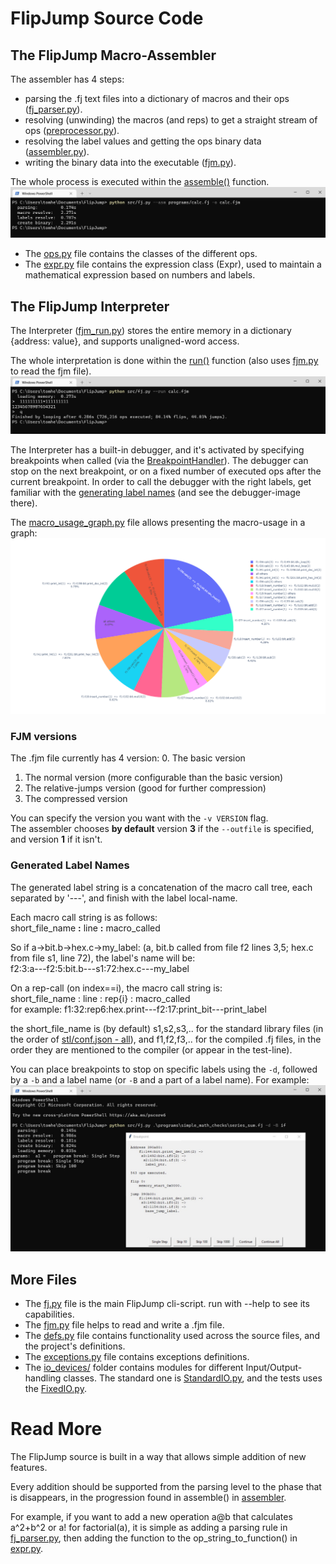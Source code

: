 # FlipJump Source Code

## The FlipJump Macro-Assembler

The assembler has 4 steps:
- parsing the .fj text files into a dictionary of macros and their ops ([fj_parser.py](fj_parser.py)).
- resolving (unwinding) the macros (and reps) to get a straight stream of ops ([preprocessor.py](preprocessor.py)).
- resolving the label values and getting the ops binary data ([assembler.py](assembler.py)). 
- writing the binary data into the executable ([fjm.py](fjm.py)).

The whole process is executed within the [assemble()](assembler.py) function.
![Assembly of calc.fj](../res/calc__asm.jpg)

- The [ops.py](ops.py) file contains the classes of the different ops.
- The [expr.py](expr.py) file contains the expression class (Expr), used to maintain a mathematical expression based on numbers and labels.

## The FlipJump Interpreter

The Interpreter ([fjm_run.py](fjm_run.py)) stores the entire memory in a dictionary {address: value}, and supports unaligned-word access. 

The whole interpretation is done within the [run()](fjm_run.py) function (also uses [fjm.py](fjm.py) to read the fjm file).
![Running the compiled calculator](../res/calc__run.jpg)

The Interpreter has a built-in debugger, and it's activated by specifying breakpoints when called (via the [BreakpointHandler](breakpoints.py)).
The debugger can stop on the next breakpoint, or on a fixed number of executed ops after the current breakpoint.
In order to call the debugger with the right labels, get familiar with the [generating label names](README.md#Generated-Label-Names) (and see the debugger-image there).

The [macro_usage_graph.py](macro_usage_graph.py) file allows presenting the macro-usage in a graph:
![The macro-usage statistics of calc.fj](../res/calc_stats.png)

### FJM versions

The .fjm file currently has 4 version:
0. The basic version
1. The normal version (more configurable than the basic version)
2. The relative-jumps version (good for further compression)
3. The compressed version

You can specify the version you want with the `-v VERSION` flag.<br>
The assembler chooses **by default** version **3** if the `--outfile` is specified, and version **1** if it isn't. 

### Generated Label Names

The generated label string is a concatenation of the macro call tree, each separated by '---', and finish with the label local-name.

Each macro call string is as follows:\
short_file_name **:** line **:** macro_called

So if a->bit.b->hex.c->my_label: (a, bit.b called from file f2 lines 3,5; hex.c from file s1, line 72), the label's name will be:\
f2:3:a---f2:5:bit.b---s1:72:hex.c---my_label

On a rep-call (on index==i), the macro call string is:\
short_file_name : line : rep{i} : macro_called\
for example: f1:32:rep6:hex.print---f2:17:print_bit---print_label

the short_file_name is (by default) s1,s2,s3,.. for the standard library files (in the order of [stl/conf.json - all](../stl/conf.json)),
and f1,f2,f3,.. for the compiled .fj files, in the order they are mentioned to the compiler (or appear in the test-line).

You can place breakpoints to stop on specific labels using the `-d`, followed by a  `-b` and a label name (or `-B` and a part of a label name). For example:
![Debugging Demo](../res/breakpoint.jpg)

## More Files

- The [fj.py](fj.py) file is the main FlipJump cli-script. run with --help to see its capabilities.
- The [fjm.py](fjm.py) file helps to read and write a .fjm file.
- The [defs.py](defs.py) file contains functionality used across the source files, and the project's definitions.
- The [exceptions.py](exceptions.py) file contains exceptions definitions.
- The [io_devices/](io_devices) folder contains modules for different Input/Output-handling classes. The standard one is [StandardIO.py](io_devices/StandardIO.py), and the tests uses the [FixedIO.py](io_devices/FixedIO.py).


# Read More

The FlipJump source is built in a way that allows simple addition of new features.

Every addition should be supported from the parsing level to the phase that is disappears, in the progression found in assemble() in [assembler](assembler.py).

For example, if you want to add a new operation a@b that calculates a^2+b^2 or a! for factorial(a), it is simple as adding a parsing rule in [fj_parser.py](fj_parser.py), then adding the function to the op_string_to_function() in [expr.py](expr.py).

